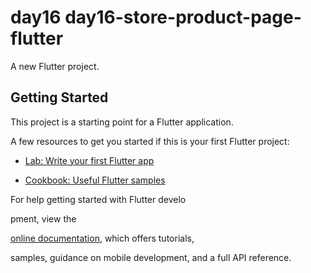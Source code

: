 # day16 day16-store-product-page-flutter


A new Flutter project.


## Getting Started

This project is a starting point for a Flutter application.


A few resources to get you started if this is your first Flutter project:


- [Lab: Write your first Flutter app](https://docs.flutter.dev/get-started/codelab)


- [Cookbook: Useful Flutter samples](https://docs.flutter.dev/cookbook)



For help getting started with Flutter develo



pment, view the


[online documentation](https://docs.flutter.dev/), which offers tutorials,


samples, guidance on mobile development, and a full API reference.
